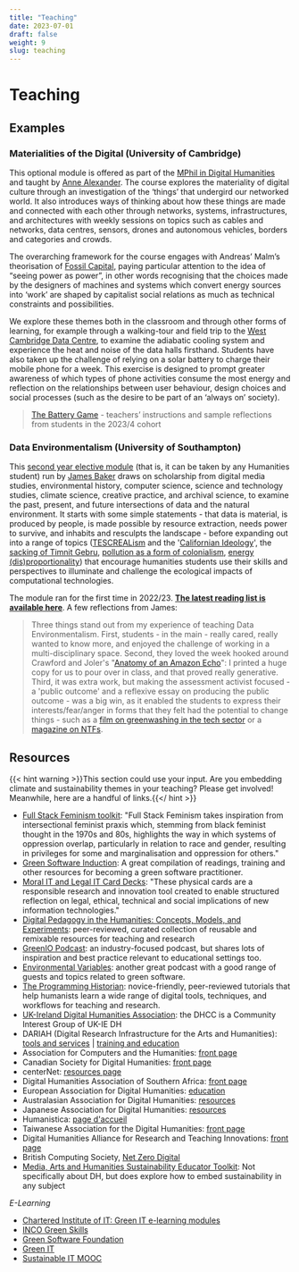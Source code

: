 ```yaml
---
title: "Teaching"
date: 2023-07-01
draft: false
weight: 9
slug: teaching
---
```


# Teaching

## Examples

### Materialities of the Digital (University of Cambridge)

This optional module is offered as part of the [MPhil in Digital Humanities](https://www.cdh.cam.ac.uk/mphil/) and taught by [Anne Alexander](https://www.cdh.cam.ac.uk/about/people/dr-anne-alexander/). The course explores the materiality of digital culture through an investigation of the ‘things’ that undergird our networked world. It also introduces ways of thinking about how these things are made and connected with each other through networks, systems, infrastructures, and architectures with weekly sessions on topics such as cables and networks, data centres, sensors, drones and autonomous vehicles, borders and categories and crowds. 

The overarching framework for the course engages with Andreas’ Malm’s theorisation of [Fossil Capital](https://www.versobooks.com/en-gb/products/135-fossil-capital), paying particular attention to the idea of “seeing power as power”, in other words recognising that the choices made by the designers of machines and systems which convert energy sources into ‘work’ are shaped by capitalist social relations as much as technical constraints and possibilities. 

We explore these themes both in the classroom and through other forms of learning, for example through a walking-tour and field trip to the [West Cambridge Data Centre](https://help.uis.cam.ac.uk/service/network-services/hosting-services/hosting/data-centre), to examine the adiabatic cooling system and experience the heat and noise of the data halls firsthand. Students have also taken up the challenge of relying on a solar battery to charge their mobile phone for a week. This exercise is designed to prompt greater awareness of which types of phone activities consume the most energy and reflection on the relationships between user behaviour, design choices and social processes (such as the desire to be part of an ‘always on’ society). 

> [The Battery Game](https://docs.google.com/document/d/1D_ZZzXqQtjDdvy_Ou-DyF60HNPHKoDpac4IXHx2lb7g/edit#heading=h.ktfqe8rwl3xx) - teachers’ instructions and sample reflections from students in the 2023/4 cohort

### Data Environmentalism (University of Southampton)

This [second year elective module](https://www.southampton.ac.uk/courses/modules/huma2026) (that is, it can be taken by any Humanities student) run by [James Baker](https://www.southampton.ac.uk/people/5yrbp5/doctor-james-baker) draws on scholarship from digital media studies, environmental history, computer science, science and technology studies, climate science, creative practice, and archival science, to examine the past, present, and future intersections of data and the natural environment. It starts with some simple statements - that data is material, is produced by people, is made possible by resource extraction, needs power to survive, and inhabits and resculpts the landscape - before expanding out into a range of topics ([TESCREALism](https://pod.co/dave-troy/understanding-tescreal-with-dr-timnit-gebru-and-mile-torres) and the '[Californian Ideology](https://doi.org/10.1080/09505439609526455)', the [sacking of Timnit Gebru](https://www.wired.com/story/google-timnit-gebru-ai-what-really-happened/), [pollution as a form of colonialism](https://www-jstor-org.soton.idm.oclc.org/stable/j.ctv1jhvnk1), [energy (dis)proportionality](https://royalsociety.org/topics-policy/projects/digital-technology-and-the-planet/)) that encourage humanities students use their skills and perspectives to illuminate and challenge the ecological impacts of computational technologies.

The module ran for the first time in 2022/23. **[The latest reading list is available here](https://rl.talis.com/3/soton/lists/45E3A339-DB56-467E-BFC2-F9736BDCD5AF.html)**. A few reflections from James:

> Three things stand out from my experience of teaching Data Environmentalism. First, students - in the main - really cared, really wanted to know more, and enjoyed the challenge of working in a multi-disciplinary space. Second, they loved the week hooked around Crawford and Joler's "[Anatomy of an Amazon Echo](https://anatomyof.ai/)": I printed a huge copy for us to pour over in class, and that proved really generative. Third, it was extra work, but making the assessment activist focused - a 'public outcome' and a reflexive essay on producing the public outcome - was a big win, as it enabled the students to express their interests/fear/anger in forms that they felt had the potential to change things - such as a [film on greenwashing in the tech sector](https://vimeo.com/779179478) or a [magazine on NTFs](https://issuu.com/digihums/docs/virtual_downfall-matteus_labiak).

## Resources

{{< hint warning >}}This section could use your input. Are you embedding climate and sustainability themes in your teaching?  Please get involved! Meanwhile, here are a handful of links.{{</ hint >}}

* [Full Stack Feminism toolkit](https://fullstackfeminismdh.pubpub.org/full-stack-feminism-toolkit): "Full Stack Feminism takes inspiration from intersectional feminist praxis which, stemming from black feminist thought in the 1970s and 80s, highlights the way in which systems of oppression overlap, particularly in relation to race and gender, resulting in privileges for some and marginalisation and oppression for others."
* [Green Software Induction](https://github.com/ishmael-burdeau/green-software-induction): A great compilation of readings, training and other resources for becoming a green software practitioner.
* [Moral IT and Legal IT Card Decks](https://lachlansresearch.com/the-moral-it-legal-it-decks/): "These physical cards are a responsible research and innovation tool created to enable structured reflection on legal, ethical, technical and social implications of new information technologies."
* [Digital Pedagogy in the Humanities: Concepts, Models, and Experiments](https://digitalpedagogy.hcommons.org/): peer-reviewed, curated collection of reusable and remixable resources for teaching and research
* [GreenIO Podcast](https://link.chtbl.com/greenio): an industry-focused podcast, but shares lots of inspiration and best practice relevant to educational settings too.
* [Environmental Variables](https://podcast.greensoftware.foundation/): another great podcast with a good range of guests and topics related to green software.
* [The Programming Historian](https://programminghistorian.org/en/lessons/): novice-friendly, peer-reviewed tutorials that help humanists learn a wide range of digital tools, techniques, and workflows for teaching and research.
* [UK-Ireland Digital Humanities Association](https://digitalhumanities-uk-ie.org/about/): the DHCC is a Community Interest Group of UK-IE DH
* DARIAH (Digital Research Infrastructure for the Arts and Humanities): [tools and services](https://www.dariah.eu/tools-services/tools-and-services/) | [training and education](https://www.dariah.eu/activities/training-and-education/)
* Association for Computers and the Humanities: [front page](https://ach.org/)
* Canadian Society for Digital Humanities: [front page](https://csdh-schn.org/about-csdh-schn/membership/?lang=fr)
* centerNet: [resources page](https://dhcenternet.org/resources-for-starting-and-sustaining-dh-centers)
* Digital Humanities Association of Southern Africa: [front page](https://digitalhumanities.org.za/)
* European Association for Digital Humanities: [education](https://eadh.org/education)
* Australasian Association for Digital Humanities: [resources](https://aa-dh.org/resources/)
* Japanese Association for Digital Humanities: [resources](https://www.jadh.org/node/7)
* Humanistica: [page d'accueil](https://www.humanisti.ca/adhesion/)
* Taiwanese Association for the Digital Humanities: [front page](https://tadh.org.tw/en/)
* Digital Humanities Alliance for Research and Teaching Innovations: [front page](https://dhdharti.in/)
* British Computing Society, [Net Zero Digital](https://netzerodigital.bcs.org/)
* [Media, Arts and Humanities Sustainability Educator Toolkit](https://openpress.sussex.ac.uk/sustainabilityeducatortoolkit): Not specifically about DH, but does explore how to embed sustainability in any subject

_E-Learning_

* [Chartered Institute of IT: Green IT e-learning modules](https://campaign.bcs.org/greenit?utm_content=281134114)
* [INCO Green Skills](https://www.greenskills.inco-group.co/)
* [Green Software Foundation](https://learn.greensoftware.foundation/)
* [Green IT](https://www.greenit.net/greenit_training.html)
* [Sustainable IT MOOC](https://www.isit-academy.org/#mooc-nr)
